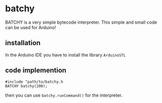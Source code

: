 # batchy

BATCHY is a very simple bytecode interpreter. This simple and small code can be used for Arduino!

## installation
In the Arduino IDE you have to install the library `ArduinoSTL`

## code implemention

```
#include "path/to/batchy.h
BATCHY batchy(200);
```
then you can use `batchy.runCommand()` for the interpreter.
